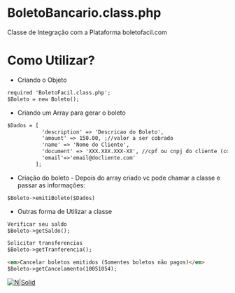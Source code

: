 # BoletoBancario.class.php
Classe de Integração com a Plataforma boletofacil.com

# Como Utilizar?

- Criando o Objeto
```html
required 'BoletoFacil.class.php';
$Boleto = new Boleto();
```
- Criando um Array para gerar o boleto
```html
$Dados = [
           'description' => 'Descricao do Boleto',
           'amount' => 150.00, ;//valor a ser cobrado
           'name' => 'Nome do Cliente',
           'document' => 'XXX.XXX.XXX-XX', //cpf ou cnpj do cliente (com ou sem pontos)
           'email'=>'email@docliente.com'
         ];
```

- Criação do boleto - Depois do array criado vc pode chamar a classe e passar as informações:
```html
$Boleto->emitiBoleto($Dados)
```

- Outras forma de Utilizar a classe
```html
Verificar seu saldo
$Boleto->getSaldo();

Solicitar transferencias
$Boleto->getTranferencia();

<em>Cancelar boletos emitidos (Somentes boletos não pagos)</em>
$Boleto->getCancelamento(10051054);
```
[![N|Solid](https://www.davsonsantos.com.br/themes/new-blog/images/doarclick.jpg)](https://www.moip.com.br/Process.do)
